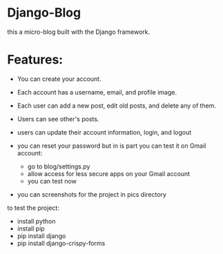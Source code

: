 # Django-Blog
this a micro-blog built with the Django framework.


# Features:
* You can create your account.
* Each account has a username, email, and profile image.
* Each user can add a new post, edit old posts, and delete any of them.
* Users can see other's posts.
* users can update their account information, login, and logout

* you can reset your password but in is part you can test it on Gmail account:
  * go to blog/settings.py
  * allow access for less secure apps on your Gmail account
  * you can test now

* you can screenshots for the project in pics directory

to test the project:
- install python
- install pip
- pip install django
- pip install django-crispy-forms
